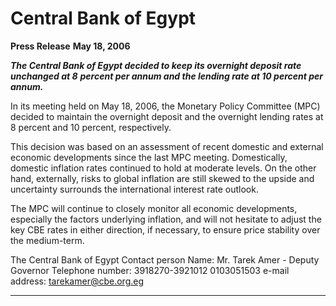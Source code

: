 # Central Bank of Egypt

**Press Release**
**May 18, 2006**

**_The Central Bank of Egypt decided to keep its overnight deposit rate unchanged at 8_**
**_percent per annum and the lending rate at 10 percent per annum._**

In its meeting held on May 18, 2006, the Monetary Policy Committee (MPC) decided to
maintain the overnight deposit and the overnight lending rates at 8 percent and 10
percent, respectively.

This decision was based on an assessment of recent domestic and external economic
developments since the last MPC meeting. Domestically, domestic inflation rates
continued to hold at moderate levels. On the other hand, externally, risks to global
inflation are still skewed to the upside and uncertainty surrounds the international interest
rate outlook.

The MPC will continue to closely monitor all economic developments, especially the
factors underlying inflation, and will not hesitate to adjust the key CBE rates in either
direction, if necessary, to ensure price stability over the medium-term.

The Central Bank of Egypt
Contact person
Name: Mr. Tarek Amer - Deputy Governor
Telephone number: 3918270-3921012 0103051503
e-mail address: tarekamer@cbe.org.eg


-----


